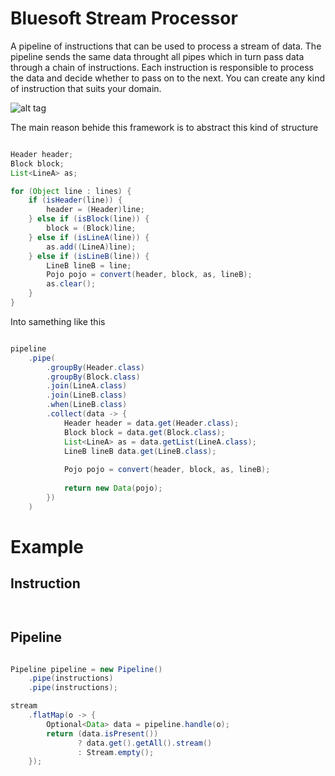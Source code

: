# Bluesoft Stream Processor

A pipeline of instructions that can be used to process a stream of data.
The pipeline sends the same data throught all pipes which in turn pass data through a chain of instructions.
Each instruction is responsible to process the data and decide whether to pass on to the next.
You can create any kind of instruction that suits your domain.

![alt tag](https://user-images.githubusercontent.com/9370679/64796647-66327f80-d556-11e9-9694-dd26cac77ad8.png)

The main reason behide this framework is to abstract this kind of structure
```java

Header header;
Block block;
List<LineA> as;

for (Object line : lines) {
    if (isHeader(line)) {
        header = (Header)line;
    } else if (isBlock(line)) {
        block = (Block)line;
    } else if (isLineA(line)) {
        as.add((LineA)line);
    } else if (isLineB(line)) {
        LineB lineB = line;
        Pojo pojo = convert(header, block, as, lineB);
        as.clear();
    }
}
```
Into samething like this
```java

pipeline
    .pipe(
        .groupBy(Header.class)
        .groupBy(Block.class)
        .join(LineA.class)
        .join(LineB.class)
        .when(LineB.class)
        .collect(data -> {
            Header header = data.get(Header.class);
            Block block = data.get(Block.class);
            List<LineA> as = data.getList(LineA.class);
            LineB lineB data.get(LineB.class);
            
            Pojo pojo = convert(header, block, as, lineB);
            
            return new Data(pojo);
        })
    )
```

# Example

## Instruction


```java



```

## Pipeline

```java

Pipeline pipeline = new Pipeline()
    .pipe(instructions)
    .pipe(instructions);

stream
    .flatMap(o -> {
        Optional<Data> data = pipeline.handle(o);
        return (data.isPresent())
               ? data.get().getAll().stream()
               : Stream.empty();
    });
    
```
